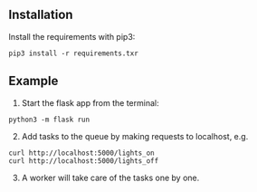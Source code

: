 
## Installation
Install the requirements with pip3:
```
pip3 install -r requirements.txr
```

## Example

1. Start the flask app from the terminal:
```
python3 -m flask run
```
2. Add tasks to the queue by making requests to localhost, e.g.
```
curl http://localhost:5000/lights_on
curl http://localhost:5000/lights_off
```
3. A worker will take care of the tasks one by one.